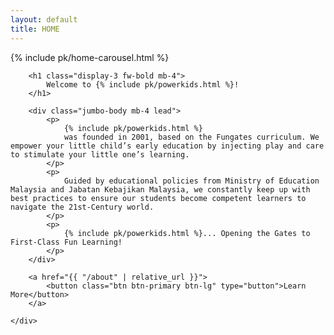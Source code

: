 ```yaml
---
layout: default
title: HOME
---
```


{% include pk/home-carousel.html %}

<div class="p-md-4 mb-2 rounded-3">
    <div class="container-fluid col-md-7 py-3">

        <h1 class="display-3 fw-bold mb-4">
            Welcome to {% include pk/powerkids.html %}!
        </h1>

        <div class="jumbo-body mb-4 lead">
            <p>
                {% include pk/powerkids.html %}
                was founded in 2001, based on the Fungates curriculum. We empower your little child’s early education by injecting play and care to stimulate your little one’s learning.
            </p>
            <p>
                Guided by educational policies from Ministry of Education Malaysia and Jabatan Kebajikan Malaysia, we constantly keep up with best practices to ensure our students become competent learners to navigate the 21st-Century world.
            </p>
            <p>
                {% include pk/powerkids.html %}... Opening the Gates to First-Class Fun Learning!
            </p>
        </div>

        <a href="{{ "/about" | relative_url }}">
            <button class="btn btn-primary btn-lg" type="button">Learn More</button>
        </a>

    </div>

</div>
